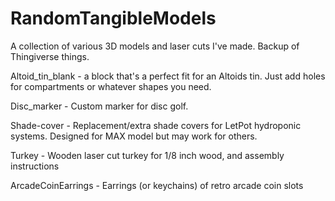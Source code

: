 # RandomTangibleModels
A collection of various 3D models and laser cuts I've made. Backup of Thingiverse things.

Altoid_tin_blank - a block that's a perfect fit for an Altoids tin. Just add holes for compartments or whatever shapes you need.

Disc_marker - Custom marker for disc golf.

Shade-cover - Replacement/extra shade covers for LetPot hydroponic systems. Designed for MAX model but may work for others.

Turkey - Wooden laser cut turkey for 1/8 inch wood, and assembly instructions

ArcadeCoinEarrings - Earrings (or keychains) of retro arcade coin slots
